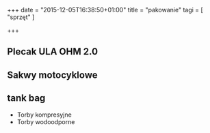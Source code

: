 +++
date = "2015-12-05T16:38:50+01:00"
title = "pakowanie"
tagi = [ "sprzęt" ]

+++

## Plecak ULA OHM 2.0

## Sakwy motocyklowe

## tank bag

- Torby kompresyjne
- Torby wodoodporne